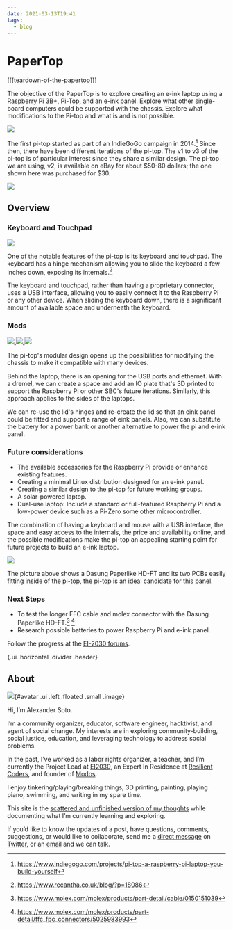 ```yaml
---
date: 2021-03-13T19:41
tags:
  - blog
---
```


# PaperTop

[[[teardown-of-the-papertop]]]

The objective of the PaperTop is to explore creating an e-ink laptop using a Raspberry Pi 3B+, Pi-Top, and an e-ink panel. Explore what other single-board computers could be supported with the chassis. Explore what modifications to the Pi-top and what is and is not possible.

<a href="static/papertop/papertop.jpg" target="_blank" class="ui centered large image">
  <img src="static/papertop/papertop.jpg">
</a>


The first pi-top started as part of an IndieGoGo campaign in 2014.[^indiegogo] Since then, there have been different iterations of the pi-top. The v1 to v3 of the pi-top is of particular interest since they share a similar design. The pi-top we are using, v2, is available on eBay for about $50-80 dollars; the one shown here was purchased for $30.

<a href="static/papertop/pitop-v1.jpg" target="_blank" class="ui centered large image">
  <img src="static/papertop/pitop-v1.jpg">
</a>


## Overview

### Keyboard and Touchpad

<a href="static/papertop/pitop-keyboard.jpg" target="_blank" class="ui centered large image">
  <img src="static/papertop/pitop-keyboard.jpg">
</a>


One of the notable features of the pi-top is its keyboard and touchpad. The keyboard has a hinge mechanism allowing you to slide the keyboard a few inches down, exposing its internals.[^recanta]

The keyboard and touchpad, rather than having a proprietary connector, uses a USB interface, allowing you to easily connect it to the Raspberry Pi or any other device. When sliding the keyboard down, there is a significant amount of available space and underneath the keyboard.

### Mods

<a href="static/papertop/pitop-back.jpg" target="_blank" class="ui centered large image">
  <img src="static/papertop/pitop-back.jpg">
</a>


<a href="static/papertop/pitop-side.png" target="_blank" class="ui centered large image">
  <img src="static/papertop/pitop-side.png">
</a>

<a href="static/papertop/pitop-lid.jpg" target="_blank" class="ui centered large image">
  <img src="static/papertop/pitop-lid.jpg">
</a>


The pi-top's modular design opens up the possibilities for modifying the chassis to make it compatible with many devices.

Behind the laptop, there is an opening for the USB ports and ethernet. With a dremel, we can create a space and add an IO plate that's 3D printed to support the Raspberry Pi or other SBC's future iterations. Similarly, this approach applies to the sides of the laptops.

We can re-use the lid's hinges and re-create the lid so that an eink panel could be fitted and support a range of eink panels. Also, we can substitute the battery for a power bank or another alternative to power the pi and e-ink panel.

### Future considerations

* The available accessories for the Raspberry Pi provide or enhance existing features.
* Creating a minimal Linux distribution designed for an e-ink panel.
* Creating a similar design to the pi-top for future working groups.
* A solar-powered laptop.
* Dual-use laptop: Include a standard or full-featured Raspberry Pi and a low-power device such as a Pi-Zero some other microcontroller.

The combination of having a keyboard and mouse with a USB interface, the space and easy access to the internals, the price and availability online, and the possible modifications make the pi-top an appealing starting point for future projects to build an e-ink laptop.

<a href="static/papertop/pitop-dasung.jpg" target="_blank" class="ui centered large image">
  <img src="static/papertop/pitop-dasung.jpg">
</a>

The picture above shows a Dasung Paperlike HD-FT and its two PCBs easily fitting inside of the pi-top, the pi-top is an ideal candidate for this panel.

### Next Steps
- To test the longer FFC cable and molex connector with the Dasung Paperlike HD-FT.[^ffc] [^molex]
- Research possible batteries to power Raspberry Pi and e-ink panel.

Follow the progress at the [EI-2030 forums](https://forum.ei2030.org/t/papertop-laptop/136).

{.ui .horizontal .divider .header}

## About
![](static/profile.jpeg){#avatar .ui .left .floated .small .image}

Hi, I’m Alexander Soto.

I’m a community organizer, educator, software engineer, hacktivist, and agent of social change. My interests are in exploring community-building, social justice, education, and leveraging technology to address social problems.

In the past, I’ve worked as a labor rights organizer, a teacher, and I’m currently the Project Lead at [EI2030](https://ei2030.org/), an Expert In Residence at [Resilient Coders](https://www.resilientcoders.org/), and founder of [Modos](https://www.modos.tech/).

I enjoy tinkering/playing/breaking things, 3D printing, painting, playing piano, swimming, and writing in my spare time.

This site is the [scattered and unfinished version of my thoughts](https://alexsoto.dev/impulse.html) while documenting what I’m currently learning and exploring.

If you’d like to know the updates of a post, have questions, comments, suggestions, or would like to collaborate, send me a [direct message](https://twitter.com/messages/compose?recipient_id=4648173315) on [Twitter](https://twitter.com/alexsotodev), or an [email](mailto:contact@alexsoto.dev) and we can talk.

<section id="subscriptionLinks"></section>

<div class="ui section divider"></div>

<section id="socialMediaLinks"></section>

<div class="ui section divider"></div>

<div id="commento"></div>

[^indiegogo]: https://www.indiegogo.com/projects/pi-top-a-raspberry-pi-laptop-you-build-yourself
[^recanta]: https://www.recantha.co.uk/blog/?p=18086
[^ffc]: https://www.molex.com/molex/products/part-detail/cable/0150151039
[^molex]: https://www.molex.com/molex/products/part-detail/ffc_fpc_connectors/5025983993
